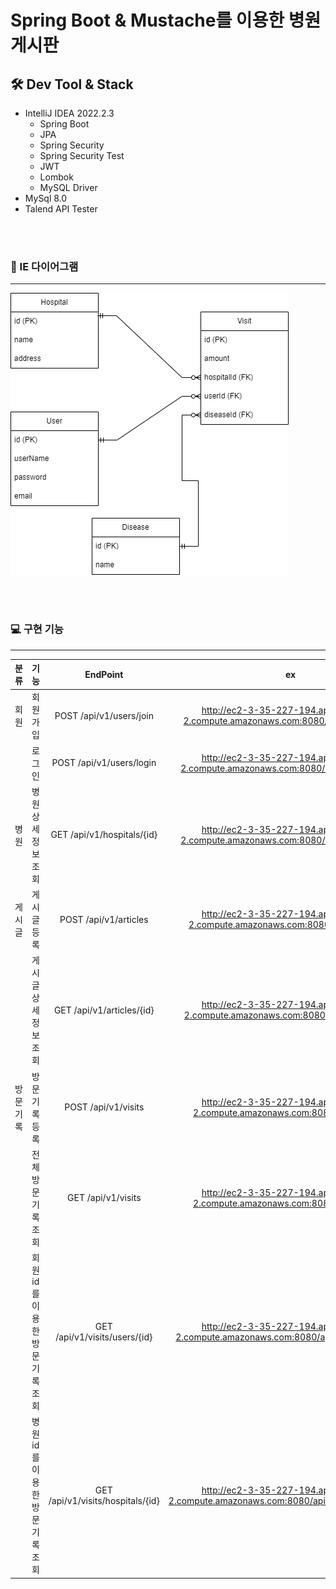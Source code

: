 # Spring Boot & Mustache를 이용한 병원 게시판

## 🛠 Dev Tool & Stack

- IntelliJ IDEA  2022.2.3
  - Spring Boot
  - JPA 
  - Spring Security
  - Spring Security Test
  - JWT
  - Lombok
  - MySQL Driver
- MySql 8.0
- Talend API Tester

<br />

<br />

### 🧩 IE 다이어그램

---

![hospital-visit.drawio](./assets/hospital-visit.drawio.png)

<br />

<br />

### 💻 구현 기능

---

|   분류   |              기능              |             EndPoint              |                              ex                              |
| :------: | :----------------------------: | :-------------------------------: | :----------------------------------------------------------: |
|   회원   |            회원가입            |      POST /api/v1/users/join      | http://ec2-3-35-227-194.ap-northeast-2.compute.amazonaws.com:8080/api/v1/users/join |
|          |             로그인             |     POST /api/v1/users/login      | http://ec2-3-35-227-194.ap-northeast-2.compute.amazonaws.com:8080/api/v1/users/login |
|   병원   |       병원 상세정보 조회       |    GET /api/v1/hospitals/{id}     | http://ec2-3-35-227-194.ap-northeast-2.compute.amazonaws.com:8080/api/v1/hospitals/3 |
|  게시글  |          게시글 등록           |       POST /api/v1/articles       | http://ec2-3-35-227-194.ap-northeast-2.compute.amazonaws.com:8080/api/v1/articles |
|          |      게시글 상세정보 조회      |     GET /api/v1/articles/{id}     | http://ec2-3-35-227-194.ap-northeast-2.compute.amazonaws.com:8080/api/v1/articles/3 |
| 방문기록 |         방문기록 등록          |        POST /api/v1/visits        | http://ec2-3-35-227-194.ap-northeast-2.compute.amazonaws.com:8080/api/v1/visits |
|          |       전체 방문기록 조회       |        GET /api/v1/visits         | http://ec2-3-35-227-194.ap-northeast-2.compute.amazonaws.com:8080/api/v1/visits |
|          | 회원 id를 이용한 방문기록 조회 |   GET /api/v1/visits/users/{id}   | http://ec2-3-35-227-194.ap-northeast-2.compute.amazonaws.com:8080/api/v1/visits/users/1 |
|          | 병원 id를 이용한 방문기록 조회 | GET /api/v1/visits/hospitals/{id} | http://ec2-3-35-227-194.ap-northeast-2.compute.amazonaws.com:8080/api/v1/visits/hospitals/1 |
